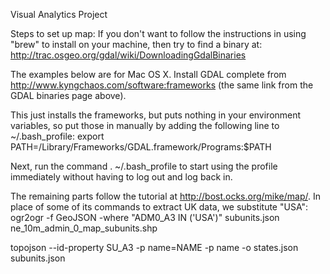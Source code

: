 Visual Analytics Project

Steps to set up map:
If you don't want to follow the instructions in using "brew" to install on your machine, then try to find a binary at: http://trac.osgeo.org/gdal/wiki/DownloadingGdalBinaries

The examples below are for Mac OS X. Install GDAL complete from http://www.kyngchaos.com/software:frameworks (the same link from the GDAL binaries page above). 

This just installs the frameworks, but puts nothing in your environment variables, so put those in manually by adding the following line to ~/.bash_profile:
export PATH=/Library/Frameworks/GDAL.framework/Programs:$PATH

Next, run the command . ~/.bash_profile to start using the profile immediately without having to log out and log back in. 

The remaining parts follow the tutorial at http://bost.ocks.org/mike/map/. In place of some of its commands to extract UK data, we substitute "USA":
ogr2ogr -f GeoJSON -where "ADM0_A3 IN ('USA')" subunits.json ne_10m_admin_0_map_subunits.shp

topojson --id-property SU_A3 -p name=NAME -p name -o states.json subunits.json